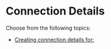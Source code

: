 # Connection Details

Choose from the following topics:

- [Creating connection details for:](creating-connection-details-for:.md)

